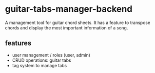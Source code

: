 # guitar-tabs-manager-backend
A management tool for guitar chord sheets. It has a feature to transpose chords and display the most important information of a song.

## features

- user management / roles (user, admin)
- CRUD operations: guitar tabs
- tag system to manage tabs
